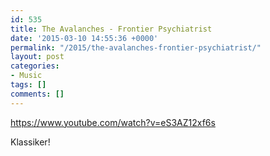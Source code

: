 ```yaml
---
id: 535
title: The Avalanches - Frontier Psychiatrist
date: '2015-03-10 14:55:36 +0000'
permalink: "/2015/the-avalanches-frontier-psychiatrist/"
layout: post
categories:
- Music
tags: []
comments: []
---
```

<https://www.youtube.com/watch?v=eS3AZ12xf6s>

Klassiker!